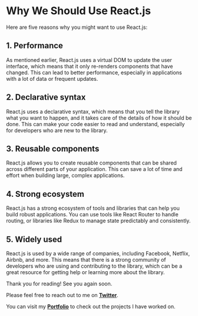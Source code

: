 # Why We Should Use React.js

Here are five reasons why you might want to use React.js:

## 1\. Performance

As mentioned earlier, React.js uses a virtual DOM to update the user interface, which means that it only re-renders components that have changed. This can lead to better performance, especially in applications with a lot of data or frequent updates.

## 2\. Declarative syntax

React.js uses a declarative syntax, which means that you tell the library what you want to happen, and it takes care of the details of how it should be done. This can make your code easier to read and understand, especially for developers who are new to the library.

## 3\. Reusable components

React.js allows you to create reusable components that can be shared across different parts of your application. This can save a lot of time and effort when building large, complex applications.

## 4\. Strong ecosystem

React.js has a strong ecosystem of tools and libraries that can help you build robust applications. You can use tools like React Router to handle routing, or libraries like Redux to manage state predictably and consistently.

## 5\. Widely used

React.js is used by a wide range of companies, including Facebook, Netflix, Airbnb, and more. This means that there is a strong community of developers who are using and contributing to the library, which can be a great resource for getting help or learning more about the library.

Thank you for reading! See you again soon.

Please feel free to reach out to me on [**Twitter**](https://twitter.com/BhagyaMudgal).

You can visit my [**Portfolio**](https://www.bhagyamudgal.com/) to check out the projects I have worked on.